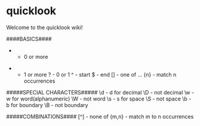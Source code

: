 # quicklook

Welcome to the quicklook wiki!

####BASICS####
*  - 0 or more
+  - 1 or more
?  - 0 or 1 
^  - start
$  - end
[] - one of ...
{n} - match n occurrences 

#####SPECIAL CHARACTERS#####
\d - d for decimal
\D - not decimal
\w - w for word(alphanumeric)
\W - not word
\s - s for space
\S - not space
\b - b for boundary
\B - not boundary

#####COMBINATIONS####
[^] - none of
{m,n} - match m to n occurrences
